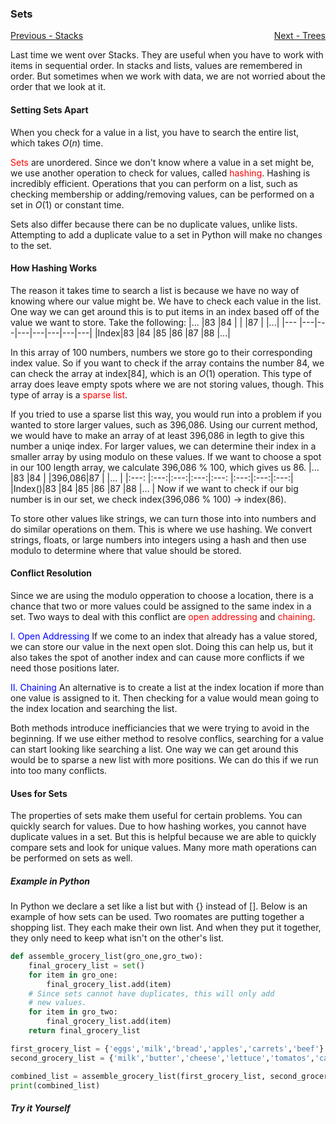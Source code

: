 ### Sets

<p style="text-align:left;">
    <a href="1-Stacks.md">Previous - Stacks</a>
    <span style="float:right;">
        <a href="3-Trees.md">Next - Trees</a>
    </span>
</p>

Last time we went over Stacks. They are useful when you have to work with items in sequential order. In stacks and lists, values are remembered in order. But sometimes when we work with data, we are not worried about the order that we look at it. 
#### Setting Sets Apart
 When you check for a value in a list, you have to search the entire list, which takes $O(n)$ time.
 
 <span style='color:red'>Sets</span> are unordered. Since we don't know where a value in a set might be, we use another operation to check for values, called <span style='color:red'>hashing</span>. Hashing is incredibly efficient. Operations that you can perform on a list, such as checking membership or adding/removing values, can be performed on a set in $O(1)$ or constant time.

Sets also differ because there can be no duplicate values, unlike lists. Attempting to add a duplicate value to a set in Python will make no changes to the set.

#### How Hashing Works
The reason it takes time to search a list is because we have no way of knowing where our value might be. We have to check each value in the list. One way we can get around this is to put items in an index based off of the value we want to store. Take the following:
|...  |83 |84 |   |   |87 |   |...|
|---  |---|---|---|---|---|---|---|
|Index|83 |84 |85 |86 |87 |88 |...|

In this array of 100 numbers, numbers we store go to their corresponding index value. So if you want to check if the array contains the number 84, we can check the array at index[84], which is an $O(1)$ operation. This type of array does leave empty spots where we are not storing values, though. This type of array is a <span style='color:red'>sparse list</span>. 

If you tried to use a sparse list this way, you would run into a problem if you wanted to store larger values, such as 396,086. Using our current method, we would have to make an array of at least 396,086 in legth to give this number a uniqe index. For larger values, we can determine their index in a smaller array by using modulo on these values. If we want to choose a spot in our 100 length array, we calculate 396,086 % 100, which gives us 86. 
|...    |83   |84   |     |396,086|87   |     |...  |
|:---:  |:---:|:---:|:---:|:---:  |:---:|:---:|:---:|
|Index()|83   |84   |85   |86     |87   |88   |...  |
Now if we want to check if our big number is in our set, we check index(396,086 \% 100) $\rightarrow$ index(86).

To store other values like strings, we can turn those into into numbers and do similar operations on them. This is where we use hashing. We convert strings, floats, or large numbers into integers using a hash and then use modulo to determine where that value should be stored. 
#### Conflict Resolution

Since we are using the modulo opperation to choose a location, there is a chance that two or more values could be assigned to the same index in a set. Two ways to deal with this conflict are <span style='color:red'>open addressing</span> and <span style='color:red'>chaining</span>.

<span style='color:blue'>I. Open Addressing</span>
If we come to an index that already has a value stored, we can store our value in the next open slot. Doing this can help us, but it also takes the spot of another index and can cause more conflicts if we need those positions later.

<span style='color:blue'>II. Chaining</span>
An alternative is to create a list at the index location if more than one value is assigned to it. Then checking for a value would mean going to the index location and searching the list.

Both methods introduce inefficiancies that we were trying to avoid in the beginning. If we use either method to resolve conflics, searching for a value can start looking like searching a list. One way we can get around this would be to sparse a new list with more positions. We can do this if we run into too many conflicts.

#### Uses for Sets

The properties of sets make them useful for certain problems. You can quickly search for values. Due to how hashing workes, you cannot have duplicate values in a set. But this is helpful because we are able to quickly compare sets and look for unique values. Many more math operations can be performed on sets as well.

##### Example in Python

In Python we declare a set like a list but with {} instead of []. Below is an example of how sets can be used. Two roomates are putting together a shopping list. They each make their own list. And when they put it together, they only need to keep what isn't on the other's list.
```python
def assemble_grocery_list(gro_one,gro_two):
    final_grocery_list = set()
    for item in gro_one:
        final_grocery_list.add(item)
    # Since sets cannot have duplicates, this will only add
    # new values.
    for item in gro_two:
        final_grocery_list.add(item)
    return final_grocery_list

first_grocery_list = {'eggs','milk','bread','apples','carrets','beef'}
second_grocery_list = {'milk','butter','cheese','lettuce','tomatos','carrets','onions','cabbage'}

combined_list = assemble_grocery_list(first_grocery_list, second_grocery_list)
print(combined_list)
```
##### Try it Yourself


